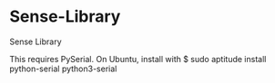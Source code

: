 Sense-Library
=============

Sense Library

This requires PySerial. On Ubuntu, install with
 $ sudo aptitude install python-serial python3-serial
 
